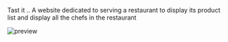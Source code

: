 Tast it .. A website dedicated to serving a restaurant to display its product list and display all the chefs in the restaurant

![preview](https://user-images.githubusercontent.com/94090387/172599646-badd2d3d-62b8-459e-9e85-afcc847f17e7.jpg)


